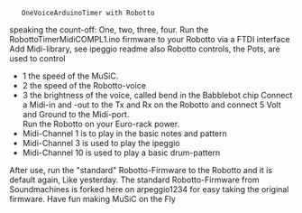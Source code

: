       OneVoiceArduinoTimer with Robotto 
 speaking the count-off: One, two, three, four.
Run the RobottoTimerMidiCOMPL1.ino firmware to your Robotto via a FTDI interface
Add Midi-library, see ipeggio readme also
Robotto controls, the Pots, are used to control
- 1 the speed of the MuSiC.
- 2 the speed of the Robotto-voice
- 3 the brightness of the voice, called bend in the Babblebot chip
Connect a Midi-in and -out to the Tx and Rx on the Robotto and 
connect 5 Volt and Ground to the Midi-port.   
 Run the Robotto on your Euro-rack power. 
 - Midi-Channel 1 is to play in the basic notes and pattern
 - Midi-Channel 3 is used to play the ipeggio
 - Midi-Channel 10 is used to play a basic drum-pattern 

After use, run the "standard" Robotto-Firmware to the Robotto and it is default again,
Like yesterday. The standard Robotto-Firmware from Soundmachines is forked here on arpeggio1234
for easy taking the original firmware.
Have fun making MuSiC on the Fly
